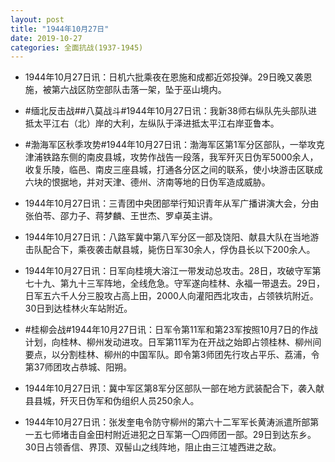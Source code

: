 ```yaml
---
layout: post
title: "1944年10月27日"
date: 2019-10-27
categories: 全面抗战(1937-1945)
---
```


<meta name="referrer" content="no-referrer" />

- 1944年10月27日讯：日机六批乘夜在恩施和成都近郊投弹。29日晚又袭恩施，被第六战区防空部队击落一架，坠于巫山境内。 

- #缅北反击战##八莫战斗#1944年10月27日讯：我新38师右纵队先头部队进抵太平江右（北）岸的大利，左纵队于泽进抵太平江右岸亚鲁本。 

- #渤海军区秋季攻势#1944年10月27日讯：渤海军区第1军分区部队，一举攻克津浦铁路东侧的南皮县城，攻势作战告一段落，我军歼灭日伪军5000余人，收复乐陵，临邑、南皮三座县城，打通各分区之间的联系，使小块游击区联成六块的恨据地，并对天津、德州、济南等地的日伪军造成威胁。 

- 1944年10月27日讯：三青团中央团部举行知识青年从军广播讲演大会，分由张伯苓、邵力子、蒋梦麟、王世杰、罗卓英主讲。 

- 1944年10月27日讯：八路军冀中第八军分区一部及饶阳、献县大队在当地游击队配合下，乘夜袭击献县城，毙伤日军30余人，俘伪县长以下200余人。 

- 1944年10月27日讯：日军向桂境大溶江一带发动总攻击。28日，攻破守军第七十九、第九十三军阵地，全线危急。守军遂向桂林、永福一带退去。29日，日军五六千人分三股攻占高上田，2000人向灌阳西北攻击，占领铁坑附近。30日到达桂林火车站附近。 

- #桂柳会战#1944年10月27日讯：日军令第11军和第23军按照10月7日的作战计划，向桂林、柳州发动进攻。日军第11军为在开战之始即占领桂林、柳州间要点，以分割桂林、柳州的中国军队。即令第3师团先行攻占平乐、荔浦，令第37师团攻占恭城、阳朔。 

- 1944年10月27日讯：冀中军区第8军分区部队一部在地方武装配合下，袭入献县县城，歼灭日伪军和伪组织人员250余人。 

- 1944年10月27日讯：张发奎电令防守柳州的第六十二军军长黄涛派遣所部第一五七师堵击自金田村附近进犯之日军第一〇四师团一部。29日到达东乡。30日占领香信、界顶、双髻山之线阵地，阻止由三江墟西进之敌。 

